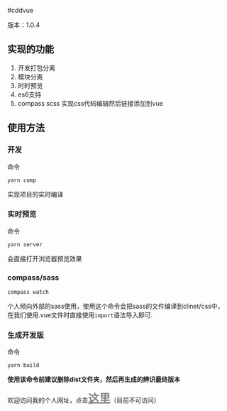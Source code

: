#cddvue

版本：1.0.4

## 实现的功能

1. 开发打包分离
2. 模块分离
3. 时时预览
4. es6支持
5. compass scss 实现css代码编辑然后链接添加到vue

## 使用方法

### 开发
命令
```
yarn comp
```
实现项目的实时编译
### 实时预览
命令
```
yarn server
```
会直接打开浏览器预览效果
### compass/sass
```
compass watch
```
个人倾向外部的sass使用，使用这个命令会把sass的文件编译到clinet/css中，
在我们使用.vue文件时直接使用`import`语法导入即可.
### 生成开发版
命令
```
yarn build
```
**使用该命令前建议删除dist文件夹，然后再生成的辨识最终版本**


欢迎访问我的个人网址，点击[<span style="font-size:25px;font-weight:600;color:#808080;">这里</span>](http://farmerz.birdteam.net)（目前不可访问）

